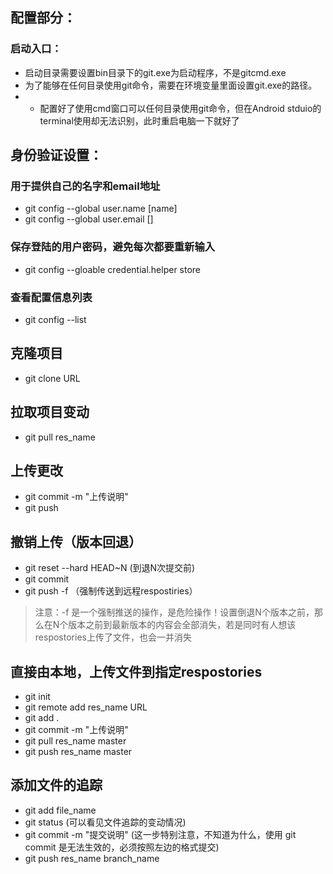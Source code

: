 ## 配置部分：
### 启动入口：
* 启动目录需要设置bin目录下的git.exe为启动程序，不是gitcmd.exe
* 为了能够在任何目录使用git命令，需要在环境变量里面设置git.exe的路径。
* * 配置好了使用cmd窗口可以任何目录使用git命令，但在Android stduio的terminal使用却无法识别，此时重启电脑一下就好了
## 身份验证设置：
### 用于提供自己的名字和email地址
* git config --global user.name [name]
* git config --global user.email []
### 保存登陆的用户密码，避免每次都要重新输入
* git config --gloable credential.helper store
### 查看配置信息列表
* git config --list

## 克隆项目
* git clone URL

## 拉取项目变动
* git pull res_name 

## 上传更改
* git commit -m "上传说明"
* git push


## 撤销上传（版本回退）
* git reset --hard HEAD~N (到退N次提交前)
* git commit 
* git push -f  （强制传送到远程respostiries）

> 注意：-f 是一个强制推送的操作，是危险操作！设置倒退N个版本之前，那么在N个版本之前到最新版本的内容会全部消失，若是同时有人想该respostories上传了文件，也会一并消失


## 直接由本地，上传文件到指定respostories
* git init
* git remote add res_name URL
* git add .
* git commit -m "上传说明"
* git pull res_name master
* git push res_name master

## 添加文件的追踪
* git add file_name
* git status    (可以看见文件追踪的变动情况)
* git commit -m "提交说明"   (这一步特别注意，不知道为什么，使用 git commit 是无法生效的，必须按照左边的格式提交)
* git push res_name branch_name 
